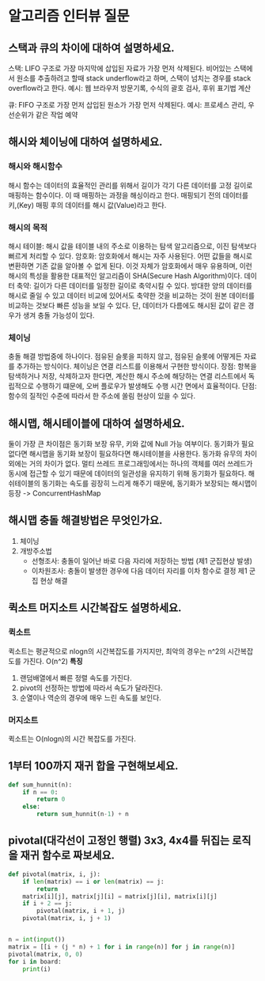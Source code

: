 # 알고리즘 인터뷰 질문

## 스택과 큐의 차이에 대하여 설명하세요.

스택: LIFO 구조로 가장 마지막에 삽입된 자료가 가장 먼저 삭제된다. 비어있는 스택에서 원소를 추출하려고 할때 stack underflow라고 하며, 스택이 넘치는 경우를 stack overflow라고 한다.
예시: 웹 브라우저 방문기록, 수식의 괄호 검사, 후위 표기법 계산

큐: FIFO 구조로 가장 먼저 삽입된 원소가 가장 먼저 삭제된다.
예시: 프로세스 관리, 우선순위가 같은 작업 예약

## 해시와 체이닝에 대하여 설명하세요.

### 해시와 해시함수

해시 함수는 데이터의 효율적인 관리를 위해서 길이가 각기 다른 데이터를 고정 길이로 매핑하는 함수이다.
이 때 매핑하는 과정을 해싱이라고 한다. 매핑되기 전의 데이터를 키,(Key) 매핑 후의 데이터를 해시 값(Value)라고 한다.

### 해시의 목적

해시 테이블: 해시 값을 테이블 내의 주소로 이용하는 탐색 알고리즘으로, 이진 탐색보다 뻐르게 처리할 수 있다.
암호화: 암호화에서 해시는 자주 사용된다. 어떤 값들을 해시로 변환하면 기존 값을 알아볼 수 없게 된다. 이것 자체가 암호화에서 매우 유용하며, 이런 해시의 특성을 활용한 대표적인 알고리즘이 SHA(Secure Hash Algorithm)이다.
데이터 축약: 길이가 다른 데이터를 일정한 길이로 축약시킬 수 있다. 방대한 양의 데이터를 해시로 줄일 수 있고 데이터 비교에 있어서도 축약한 것을 비교하는 것이 원본 데이터를 비교하는 것보다 빠른 성능을 보일 수 있다. 단, 데이터가 다름에도 해시된 값이 같은 경우가 생겨 충돌 가능성이 있다.

### 체이닝

충돌 해결 방법중에 하나이다. 점유된 슬롯을 피하지 않고, 점유된 슬롯에 어떻게든 자료를 추가하는 방식이다. 체이닝은 연결 리스트를 이용해서 구현한 방식이다.
장점: 항복을 탐색하거나 저장, 삭제하고자 한다면, 계산한 해시 주소에 해당하는 연결 리스트에서 독립적으로 수행하기 떄문에, 오버 플로우가 발생해도 수행 시간 면에서 효율적이다.
단점: 함수의 질적인 수준에 따라서 한 주소에 쏠림 현상이 있을 수 있다.

## 해시맵, 해시테이블에 대하여 설명하세요.

둘이 가장 큰 차이점은 동기화 보장 유무, 키와 값에 Null 가능 여부이다.
동기화가 필요없다면 해시맵을 동기화 보장이 필요하다면 해시테이블을 사용한다.
동가화 유무의 차이 외에는 거의 차이가 없다.
멀티 쓰레드 프로그래밍에서는 하나의 객체를 여러 쓰레드가 동시에 접근할 수 있기 때문에 데이터의 일관성을 유지하기 위해 동기화가 필요하다.
해쉬테이블의 동기화는 속도를 굉장히 느리게 해주기 때문에, 동기화가 보장되는 해시맵이 등장 -> ConcurrentHashMap

## 해시맵 충돌 해결방법은 무엇인가요.

1. 체이닝
2. 개방주소법
   - 선형조사: 충돌이 일어난 바로 다음 자리에 저장하는 방법 (제1 군집현상 발생)
   - 이차원조사: 충돌이 발생한 경우에 다음 데이터 자리를 이차 함수로 결정 제1 군집 현상 해결

## 퀵소트 머지소트 시간복잡도 설명하세요.

### 퀵소트

퀵소트는 평균적으로 nlogn의 시간복잡도를 가지지만, 최악의 경우는 n^2의 시간복잡도를 가진다. O(n^2)
**특징**

1. 랜덤배열에서 빠른 정렬 속도를 가진다.
2. pivot의 선정하는 방법에 따라서 속도가 달라진다.
3. 순열이나 역순의 경우에 매우 느린 속도를 보인다.

### 머지소트

퀵소트는 O(nlogn)의 시간 복잡도를 가진다.

## 1부터 100까지 재귀 합을 구현해보세요.

```python
def sum_hunnit(n):
    if n == 0:
        return 0
    else:
        return sum_hunnit(n-1) + n
```

## pivotal(대각선이 고정인 행렬) 3x3, 4x4를 뒤집는 로직을 재귀 함수로 짜보세요.

```python
def pivotal(matrix, i, j):
    if len(matrix) == i or len(matrix) == j:
        return
    matrix[i][j], matrix[j][i] = matrix[j][i], matrix[i][j]
    if i + 2 == j:
        pivotal(matrix, i + 1, j)
    pivotal(matrix, i, j + 1)


n = int(input())
matrix = [[i + (j * n) + 1 for i in range(n)] for j in range(n)]
pivotal(matrix, 0, 0)
for i in board:
    print(i)

```
